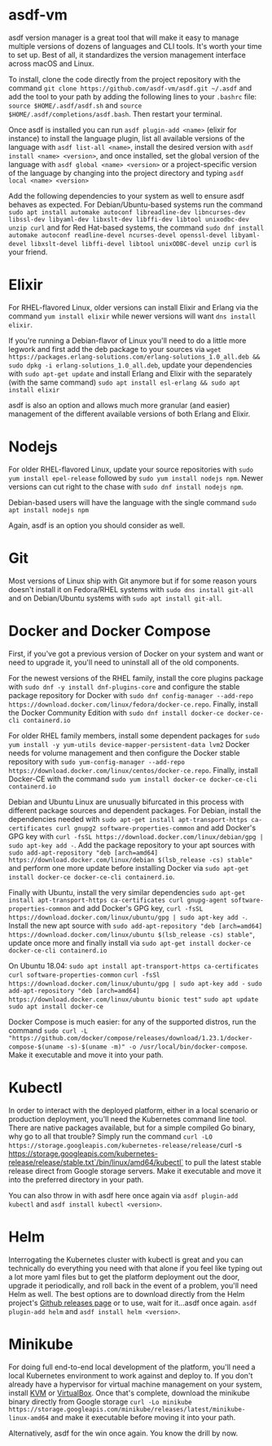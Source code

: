 # asdf-vm
asdf version manager is a great tool that will make it easy to manage multiple versions of dozens of languages and CLI tools. It's worth your time to set up. Best of all, it standardizes the version management interface across macOS and Linux.

To install, clone the code directly from the project repository with the command `git clone https://github.com/asdf-vm/asdf.git ~/.asdf` and add the tool to your path by adding the following lines to your `.bashrc` file: `source $HOME/.asdf/asdf.sh` and `source $HOME/.asdf/completions/asdf.bash`. Then restart your terminal.

Once asdf is installed you can run `asdf plugin-add <name>` (elixir for instance) to install the language plugin, list all available versions of the language with `asdf list-all <name>`, install the desired version with `asdf install <name> <version>`, and once installed, set the global version of the language with `asdf global <name> <version>` or a project-specific version of the language by changing into the project directory and typing `asdf local <name> <version>`

Add the following dependencies to your system as well to ensure asdf behaves as expected. For Debian/Ubuntu-based systems run the command `sudo apt install automake autoconf libreadline-dev libncurses-dev libssl-dev libyaml-dev libxslt-dev libffi-dev libtool unixodbc-dev unzip curl` and for Red Hat-based systems, the command `sudo dnf install automake autoconf readline-devel ncurses-devel openssl-devel libyaml-devel libxslt-devel libffi-devel libtool unixODBC-devel unzip curl` is your friend.

# Elixir
For RHEL-flavored Linux, older versions can install Elixir and Erlang via the command `yum install elixir` while newer versions will want `dns install elixir`.

If you're running a Debian-flavor of Linux you'll need to do a little more legwork and first add the deb package to your sources via `wget https://packages.erlang-solutions.com/erlang-solutions_1.0_all.deb && sudo dpkg -i erlang-solutions_1.0_all.deb`, update your dependencies with `sudo apt-get update` and install Erlang and Elixir with the separately (with the same command) `sudo apt install esl-erlang && sudo apt install elixir`

asdf is also an option and allows much more granular (and easier) management of the different available versions of both Erlang and Elixir.

# Nodejs
For older RHEL-flavored Linux, update your source repositories with `sudo yum install epel-release` followed by `sudo yum install nodejs npm`. Newer versions can cut right to the chase with `sudo dnf install nodejs npm`.

Debian-based users will have the language with the single command `sudo apt install nodejs npm`

Again, asdf is an option you should consider as well.

# Git
Most versions of Linux ship with Git anymore but if for some reason yours doesn't install it on Fedora/RHEL systems with `sudo dns install git-all` and on Debian/Ubuntu systems with `sudo apt install git-all`.

# Docker and Docker Compose
First, if you've got a previous version of Docker on your system and want or need to upgrade it, you'll need to uninstall all of the old components.

For the newest versions of the RHEL family, install the core plugins package with `sudo dnf -y install dnf-plugins-core` and configure the stable package repository for Docker with `sudo dnf config-manager --add-repo https://download.docker.com/linux/fedora/docker-ce.repo`. Finally, install the Docker Community Edition with `sudo dnf install docker-ce docker-ce-cli containerd.io`

For older RHEL family members, install some dependent packages for `sudo yum install -y yum-utils device-mapper-persistent-data lvm2` Docker needs for volume management and then configure the Docker stable repository with `sudo yum-config-manager --add-repo https://download.docker.com/linux/centos/docker-ce.repo`. Finally, install Docker-CE with the command `sudo yum install docker-ce docker-ce-cli containerd.io`

Debian and Ubuntu Linux are unusually bifurcated in this process with different package sources and dependent packages. For Debian, install the dependencies needed with `sudo apt-get install apt-transport-https ca-certificates curl gnupg2 software-properties-common` and add Docker's GPG key with `curl -fsSL https://download.docker.com/linux/debian/gpg | sudo apt-key add -`. Add the package repository to your apt sources with `sudo add-apt-repository "deb [arch=amd64] https://download.docker.com/linux/debian $(lsb_release -cs) stable"` and perform one more update before installing Docker via `sudo apt-get install docker-ce docker-ce-cli containerd.io`.

Finally with Ubuntu, install the very similar dependencies `sudo apt-get install apt-transport-https ca-certificates curl gnupg-agent software-properties-common` and add Docker's GPG key, `curl -fsSL https://download.docker.com/linux/ubuntu/gpg | sudo apt-key add -`. Install the new apt source with `sudo add-apt-repository "deb [arch=amd64] https://download.docker.com/linux/ubuntu $(lsb_release -cs) stable"`, update once more and finally install via `sudo apt-get install docker-ce docker-ce-cli containerd.io`

On Ubuntu 18.04:
`sudo apt install apt-transport-https ca-certificates curl software-properties-common`
`curl -fsSl https://download.docker.com/linux/ubuntu/gpg | sudo apt-key add -`
`sudo add-apt-repository "deb [arch=amd64] https://download.docker.com/linux/ubuntu bionic test"`
`sudo apt update`
`sudo apt install docker-ce`




Docker Compose is much easier: for any of the supported distros, run the command `sudo curl -L "https://github.com/docker/compose/releases/download/1.23.1/docker-compose-$(uname -s)-$(uname -m)" -o /usr/local/bin/docker-compose`. Make it executable and move it into your path.

# Kubectl
In order to interact with the deployed platform, either in a local scenario or production deployment, you'll need the Kubernetes command line tool. There are native packages available, but for a simple compiled Go binary, why go to all that trouble? Simply run the command `curl -LO https://storage.googleapis.com/kubernetes-release/release/`curl -s https://storage.googleapis.com/kubernetes-release/release/stable.txt`/bin/linux/amd64/kubectl` to pull the latest stable release direct from Google storage servers. Make it executable and move it into the preferred directory in your path.

You can also throw in with asdf here once again via `asdf plugin-add kubectl` and `asdf install kubectl <version>`.

# Helm
Interrogating the Kubernetes cluster with kubectl is great and you can technically do everything you need with that alone if you feel like typing out a lot more yaml files but to get the platform deployment out the door, upgrade it periodically, and roll back in the event of a problem, you'll need Helm as well. The best options are to download directly from the Helm project's [Github releases page](https://github.com/helm/helm/releases) or to use, wait for it...asdf once again. `asdf plugin-add helm` and `asdf install helm <version>`.

# Minikube
For doing full end-to-end local development of the platform, you'll need a local Kubernetes environment to work against and deploy to. If you don't already have a hypervisor for virtual machine management on your system, install [KVM](https://www.linux-kvm.org/) or [VirtualBox](https://www.virtualbox.org/wiki/Downloads). Once that's complete, download the minikube binary directly from Google storage `curl -Lo minikube https://storage.googleapis.com/minikube/releases/latest/minikube-linux-amd64` and make it executable before moving it into your path.

Alternatively, asdf for the win once again. You know the drill by now.